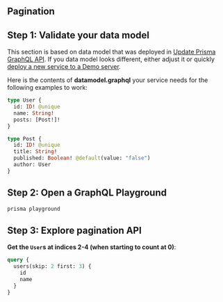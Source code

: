 ## Pagination

## Step 1: Validate your data model

This section is based on data model that was deployed in [Update Prisma GraphQL API](../2-Update-Prisma-GraphQL-API/README.md). If you data model looks different, either adjust it or quickly [deploy a new service to a Demo server](../1-Setup-Prisma/README.md).

Here is the contents of **datamodel.graphql** your service needs for the following examples to work:

```graphql
type User {
  id: ID! @unique
  name: String!
  posts: [Post!]!
}

type Post {
  id: ID! @unique
  title: String!
  published: Boolean! @default(value: "false")
  author: User
}
```

## Step 2: Open a GraphQL Playground

```bash
prisma playground
```

## Step 3: Explore pagination API

**Get the `User`s at indices 2-4 (when starting to count at 0)**:

```graphql
query {
  users(skip: 2 first: 3) {
    id
    name
  }
}
```